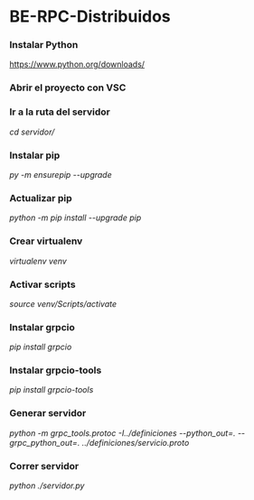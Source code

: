 # BE-RPC-Distribuidos

### Instalar Python

https://www.python.org/downloads/

### Abrir el proyecto con VSC

### Ir a la ruta del servidor

_cd servidor/_

### Instalar pip

_py -m ensurepip --upgrade_

### Actualizar pip

_python -m pip install --upgrade pip_

### Crear virtualenv

_virtualenv venv_

### Activar scripts

_source venv/Scripts/activate_

### Instalar grpcio

_pip install grpcio_

### Instalar grpcio-tools

_pip install grpcio-tools_

### Generar servidor

_python -m grpc_tools.protoc -I../definiciones --python_out=. --grpc_python_out=. ../definiciones/servicio.proto_

### Correr servidor

_python ./servidor.py_
